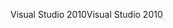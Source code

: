 <span data-ttu-id="5ceda-101">Visual Studio 2010</span><span class="sxs-lookup"><span data-stu-id="5ceda-101">Visual Studio 2010</span></span>
